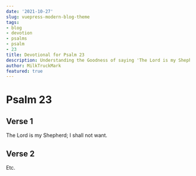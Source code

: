 ```yaml
---
date: '2021-10-27'
slug: vuepress-modern-blog-theme
tags:
- blog
- devotion
- psalms
- psalm
- 23
title: Devotional for Psalm 23
description: Understanding the Goodness of saying 'The Lord is my Shepherd'
author: MilkTruckMark
featured: true
---
```



# Psalm 23

## Verse 1

The Lord is my Shepherd; I shall not want.

## Verse 2

Etc.